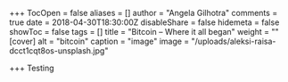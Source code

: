 +++
TocOpen = false
aliases = []
author = "Angela Gilhotra"
comments = true
date = 2018-04-30T18:30:00Z
disableShare = false
hidemeta = false
showToc = false
tags = []
title = "Bitcoin – Where it all began"
weight = ""
[cover]
alt = "bitcoin"
caption = "image"
image = "/uploads/aleksi-raisa-dcct1cqt8os-unsplash.jpg"

+++
Testing